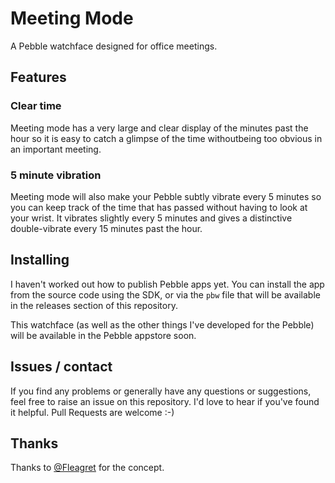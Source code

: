 Meeting Mode
============

A Pebble watchface designed for office meetings.

## Features

### Clear time

Meeting mode has a very large and clear display of the minutes past
the hour so it is easy to catch a glimpse of the time withoutbeing too
obvious in an important meeting.

### 5 minute vibration

Meeting mode will also make your Pebble subtly vibrate every 5 minutes
so you can keep track of the time that has passed without having to
look at your wrist. It vibrates slightly every 5 minutes and gives a
distinctive double-vibrate every 15 minutes past the hour.

## Installing

I haven't worked out how to publish Pebble apps yet. You can install
the app from the source code using the SDK, or via the `pbw` file that
will be available in the releases section of this repository.

This watchface (as well as the other things I've developed for the
Pebble) will be available in the Pebble appstore soon.

## Issues / contact

If you find any problems or generally have any questions or
suggestions, feel free to raise an issue on this repository. I'd love
to hear if you've found it helpful. Pull Requests are welcome :-)

## Thanks

Thanks to [@Fleagret](https://twitter.com/Fleagret) for the concept.
